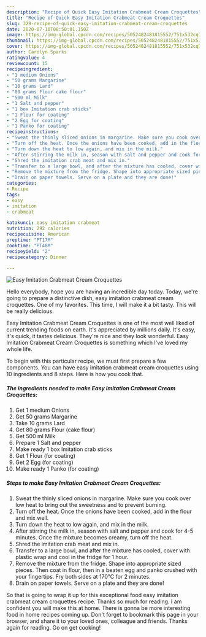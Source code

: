 ```yaml
---
description: "Recipe of Quick Easy Imitation Crabmeat Cream Croquettes"
title: "Recipe of Quick Easy Imitation Crabmeat Cream Croquettes"
slug: 329-recipe-of-quick-easy-imitation-crabmeat-cream-croquettes
date: 2020-07-10T08:50:01.150Z
image: https://img-global.cpcdn.com/recipes/5052482481815552/751x532cq70/easy-imitation-crabmeat-cream-croquettes-recipe-main-photo.jpg
thumbnail: https://img-global.cpcdn.com/recipes/5052482481815552/751x532cq70/easy-imitation-crabmeat-cream-croquettes-recipe-main-photo.jpg
cover: https://img-global.cpcdn.com/recipes/5052482481815552/751x532cq70/easy-imitation-crabmeat-cream-croquettes-recipe-main-photo.jpg
author: Carolyn Sparks
ratingvalue: 4
reviewcount: 15
recipeingredient:
- "1 medium Onions"
- "50 grams Margarine"
- "10 grams Lard"
- "80 grams Flour cake flour"
- "500 ml Milk"
- "1 Salt and pepper"
- "1 box Imitation crab sticks"
- "1 Flour for coating"
- "2 Egg for coating"
- "1 Panko for coating"
recipeinstructions:
- "Sweat the thinly sliced onions in margarine. Make sure you cook over low heat to bring out the sweetness and to prevent burning."
- "Turn off the heat. Once the onions have been cooked, add in the flour and mix well."
- "Turn down the heat to low again, and mix in the milk."
- "After stirring the milk in, season with salt and pepper and cook for 4-5 minutes. Once the mixture becomes creamy, turn off the heat."
- "Shred the imitation crab meat and mix in."
- "Transfer to a large bowl, and after the mixture has cooled, cover with plastic wrap and cool in the fridge for 1 hour."
- "Remove the mixture from the fridge. Shape into appropriate sized pieces. Then coat in flour, then in a beaten egg and panko crushed with your fingertips. Fry both sides at 170°C for 2 minutes."
- "Drain on paper towels. Serve on a plate and they are done!"
categories:
- Recipe
tags:
- easy
- imitation
- crabmeat

katakunci: easy imitation crabmeat 
nutrition: 292 calories
recipecuisine: American
preptime: "PT17M"
cooktime: "PT48M"
recipeyield: "2"
recipecategory: Dinner

---
```



![Easy Imitation Crabmeat Cream Croquettes](https://img-global.cpcdn.com/recipes/5052482481815552/751x532cq70/easy-imitation-crabmeat-cream-croquettes-recipe-main-photo.jpg)

Hello everybody, hope you are having an incredible day today. Today, we're going to prepare a distinctive dish, easy imitation crabmeat cream croquettes. One of my favorites. This time, I will make it a bit tasty. This will be really delicious.

Easy Imitation Crabmeat Cream Croquettes is one of the most well liked of current trending foods on earth. It's appreciated by millions daily. It's easy, it's quick, it tastes delicious. They're nice and they look wonderful. Easy Imitation Crabmeat Cream Croquettes is something which I've loved my whole life.




To begin with this particular recipe, we must first prepare a few components. You can have easy imitation crabmeat cream croquettes using 10 ingredients and 8 steps. Here is how you cook that.

<!--inarticleads1-->

##### The ingredients needed to make Easy Imitation Crabmeat Cream Croquettes:

1. Get 1 medium Onions
1. Get 50 grams Margarine
1. Take 10 grams Lard
1. Get 80 grams Flour (cake flour)
1. Get 500 ml Milk
1. Prepare 1 Salt and pepper
1. Make ready 1 box Imitation crab sticks
1. Get 1 Flour (for coating)
1. Get 2 Egg (for coating)
1. Make ready 1 Panko (for coating)




<!--inarticleads2-->

##### Steps to make Easy Imitation Crabmeat Cream Croquettes:

1. Sweat the thinly sliced onions in margarine. Make sure you cook over low heat to bring out the sweetness and to prevent burning.
1. Turn off the heat. Once the onions have been cooked, add in the flour and mix well.
1. Turn down the heat to low again, and mix in the milk.
1. After stirring the milk in, season with salt and pepper and cook for 4-5 minutes. Once the mixture becomes creamy, turn off the heat.
1. Shred the imitation crab meat and mix in.
1. Transfer to a large bowl, and after the mixture has cooled, cover with plastic wrap and cool in the fridge for 1 hour.
1. Remove the mixture from the fridge. Shape into appropriate sized pieces. Then coat in flour, then in a beaten egg and panko crushed with your fingertips. Fry both sides at 170°C for 2 minutes.
1. Drain on paper towels. Serve on a plate and they are done!




So that is going to wrap it up for this exceptional food easy imitation crabmeat cream croquettes recipe. Thanks so much for reading. I am confident you will make this at home. There is gonna be more interesting food in home recipes coming up. Don't forget to bookmark this page in your browser, and share it to your loved ones, colleague and friends. Thanks again for reading. Go on get cooking!
